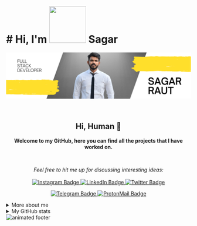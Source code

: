 
<h1>
  # Hi, I'm <img src="https://raw.githubusercontent.com/nixin72/nixin72/master/wave.gif" width="100" height="100">  Sagar

</h1>
<p align="left">
<img src="LOGO 1.png" alt="nametag" >
</p>
<br />

<h2 align="center">
    Hi, Human 🖖
</h2>

<p align="center">
    <b>  Welcome to my GitHub, here you can find all the projects that I have worked on.</b>
</p>



<br />

<p align="center">
    <i>Feel free to hit me up for discussing interesting ideas:</i>
    <br/><br/>
    <a href="https://www.instagram.com/sagarraut007/" target="_blank">
        <img src="https://img.shields.io/badge/-Instagram-E4405F?logo=instagram&style=for-the-badge&logoColor=white" alt="Instagram Badge" />
    </a>
    <a href="" target="_blank">
        <img src="https://img.shields.io/badge/-LinkedIn-0077B5?logo=linkedin&style=for-the-badge&logoColor=white" alt="LinkedIn Badge" />
    </a>
    <a href="" target="_blank">
        <img src="https://img.shields.io/badge/-Twitter-1DA1F2?logo=twitter&style=for-the-badge&logoColor=white" alt="Twitter Badge" />
    </a>
</p>

<p align="center">
    <a href="https://t.me/shangkaul" target="_blank">
        <img src="https://img.shields.io/badge/-Telegram-2CA5E0?logo=telegram&style=for-the-badge&logoColor=white" alt="Telegram Badge" />
    </a>
    <a href="rautsagar622@gmail.com" target="_blank">
        <img src="https://img.shields.io/badge/Gmail-D14836?style=for-the-badge&logo=gmail&logoColor=white" alt="ProtonMail Badge" />
    </a>
<p/>


<details>
    <summary>More about me</summary>
    
 * 💻 Enthusiastic and dynamic “Full stack developer [MERN]” with hands-on experience in designing and developing web applications using a range of technologies and programming languages. 



* 🎓 I am a graduate from Priyadarshini college of engineering, Nagpur Maharashtra in 2020

    
</details>

<details>
    <summary>My GitHub stats</summary>
    <br />
    <p align="center">
        <img src="https://github-profile-trophy.vercel.app/?username=raut07sagar&theme=darkhub&margin-w=15" alt="Trophies GitHub" />
    </p>
    <p align="center">
        <img src="https://github-readme-stats.vercel.app/api?username=raut07sagar&theme=dark&show_icons=true&include_all_commits=true&locale=en" alt="General Statistics" />
    </p>
    <p align="center">
        <img src="https://github-readme-streak-stats.herokuapp.com/?user=raut07sagar&theme=dark" alt="Streak Stats" />
    </p>
    <p align="center">
        <img src="https://github-readme-stats.vercel.app/api/top-langs?username=raut07sagar&layout=compact&theme=dark&locale=en" alt="Techs used in projects" width="495px" />
    </p>
    <p align="center">
        <img src="https://activity-graph.herokuapp.com/graph?username=raut07sagar&theme=xcode&bg_color=151515" alt="Activity Graph" />
    </p>
</details>

<img src="./.github/assets/images/footer.gif" alt="animated footer" />
